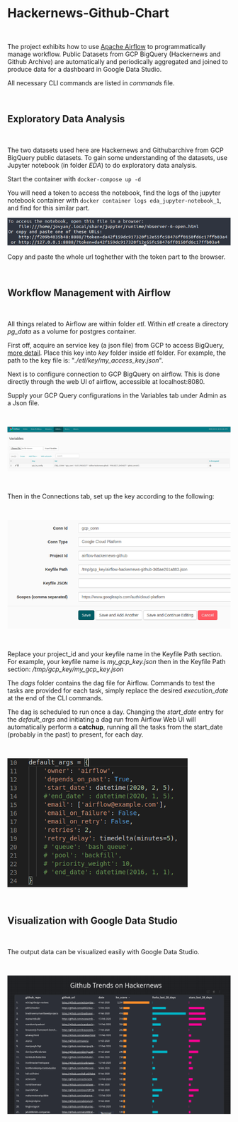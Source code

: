 # Hackernews-Github-Chart
<br/>

The project exhibits how to use [Apache Airflow](https://airflow.apache.org/) to programmatically manage workflow. Public Datasets from GCP BigQuery (Hackernews and Github Archive) are automatically and periodically aggregated and joined to produce data for a dashboard in Google Data Studio.

All necessary CLI commands are listed in *commands* file.

<br/>

## Exploratory Data Analysis

<br/>

The two datasets used here are Hackernews and Githubarchive from GCP BigQuery public datasets. To gain some understanding of the datasets, use Jupyter notebook (in folder *EDA*) to do exploratory data analysis.

Start the container with `docker-compose up -d`

You will need a token to access the notebook, find the logs of the jupyter notebook container with `docker container logs eda_jupyter-notebook_1`, and find for this similar part.


![Access Token](https://github.com/hungnguyen10897/Hackernews-Github-Chart/blob/master/Images/access-token-jn.png)

Copy and paste the whole url toghether with the token part to the browser.

<br/>

## Workflow Management with Airflow

<br/>

All things related to Airflow are within folder *etl*. Within *etl* create a directory *pg_data* as a volume for postgres container.

First off, acquire an service key (a json file) from GCP to access BigQuery, [more detail](https://cloud.google.com/iam/docs/creating-managing-service-account-keys#iam-service-account-keys-create-console). Place this key into *key* folder inside *etl* folder. For example, the path to the key file is: "*./etl/key/my_access_key.json*".

Next is to configure connection to GCP BigQuery on airflow. This is done directly through the web UI of airflow, accessible at localhost:8080. 

Supply your GCP Query configurations in the Variables tab under Admin as a Json file.

<br/>

![GCP](https://github.com/hungnguyen10897/Hackernews-Github-Chart/blob/master/Images/Airflow-Variables.png)

<br/>

Then in the Connections tab, set up the key according to the following:

<br/>

![GCP](https://github.com/hungnguyen10897/Hackernews-Github-Chart/blob/master/Images/AirflowConnection.png)

<br/>

Replace your project_id and your keyfile name in the Keyfile Path section. For example, your keyfile name is *my_gcp_key.json* then in the Keyfile Path section: */tmp/gcp_key/my_gcp_key.json*



The *dags* folder contains the dag file for Airflow. Commands to test the tasks are provided for each task, simply replace the desired *execution_date* at the end of the CLI commands.

The dag is scheduled to run once a day. Changing the *start_date* entry for the *default_args* and initiating a dag run from Airflow Web UI will automatically perform a **catchup**, running all the tasks from the start_date (probably in the past) to present, for each day.

<br/>

![default arguments](https://github.com/hungnguyen10897/Hackernews-Github-Chart/blob/master/Images/task_arguments.png)

<br/>

## Visualization with Google Data Studio

<br/>

The output data can be visualized easily with Google Data Studio.

<br/>

![Visualizing the data](https://github.com/hungnguyen10897/Hackernews-Github-Chart/blob/master/Images/report_dashboard.png)

<br/>
